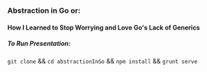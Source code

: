 ### Abstraction in Go or:
#### How I Learned to Stop Worrying and Love Go's Lack of Generics

##### To Run Presentation:
`git clone` && `cd abstractionInGo` && `npm install` && `grunt serve`